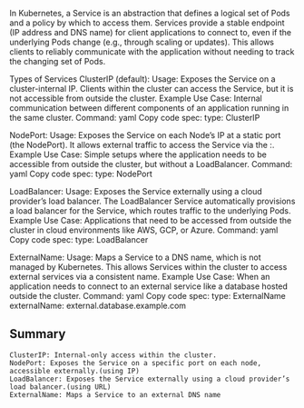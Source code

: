 In Kubernetes, a Service is an abstraction that defines a logical set of Pods and a policy by which to access them. Services provide a stable endpoint (IP address and DNS name) for client applications to connect to, even if the underlying Pods change (e.g., through scaling or updates). This allows clients to reliably communicate with the application without needing to track the changing set of Pods.

Types of Services
ClusterIP (default):
Usage: Exposes the Service on a cluster-internal IP. Clients within the cluster can access the Service, but it is not accessible from outside the cluster.
Example Use Case: Internal communication between different components of an application running in the same cluster.
Command:
yaml
Copy code
spec:
  type: ClusterIP

NodePort:
Usage: Exposes the Service on each Node’s IP at a static port (the NodePort). It allows external traffic to access the Service via the <NodeIP>:<NodePort>.
Example Use Case: Simple setups where the application needs to be accessible from outside the cluster, but without a LoadBalancer.
Command:
yaml
Copy code
spec:
  type: NodePort

LoadBalancer:
Usage: Exposes the Service externally using a cloud provider’s load balancer. The LoadBalancer Service automatically provisions a load balancer for the Service, which routes traffic to the underlying Pods.
Example Use Case: Applications that need to be accessed from outside the cluster in cloud environments like AWS, GCP, or Azure.
Command:
yaml
Copy code
spec:
  type: LoadBalancer

ExternalName:
Usage: Maps a Service to a DNS name, which is not managed by Kubernetes. This allows Services within the cluster to access external services via a consistent name.
Example Use Case: When an application needs to connect to an external service like a database hosted outside the cluster.
Command:
yaml
Copy code
spec:
  type: ExternalName
  externalName: external.database.example.com


## Summary
```
ClusterIP: Internal-only access within the cluster.
NodePort: Exposes the Service on a specific port on each node, accessible externally.(using IP)
LoadBalancer: Exposes the Service externally using a cloud provider’s load balancer.(using URL)
ExternalName: Maps a Service to an external DNS name
```